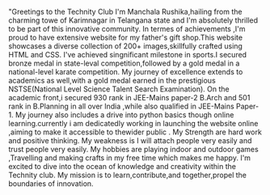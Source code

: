 "Greetings to the Technity Club I'm Manchala Rushika,hailing from the charming towe of Karimnagar in Telangana state and I'm absolutely thrilled to be part of this innovative community.
In termes of achievements ,I'm proud to have extensive website for my father's gift shop.This website showcases a diverse collection of 200+ images,skillfully crafted using HTML and CSS.
I've achieved singnificant milestone in sports.I secured bronze medal in state-leval competition,followed by a gold medal in a national-level karate competition.
My journey of excellence extends to academics as well,with a gold medal earned in the prestigious NSTSE(National Level Science Talent Search Examination).
On the academic front,i secured 930 rank in JEE-Mains paper-2 B.Arch and 501 rank in B.Planning in all over India ,while also qualified in JEE-Mains Paper-1.
My journey also includes a drive into python basics though online learning.currently i am dedicatedly working in launching the website online ,aiming to make it accessible to thewider public .
My Strength are hard work and positive thinking.
My weakness is I will attach people very easily and trust people very easily.
My hobbies are playing indoor and outdoor games ,Travelling and making crafts in my free time which makes me happy.
I'm excited to dive into the ocean of knowledge and creativity within the Technity club.
My mission is to learn,contribute,and together,propel the boundaries of innovation.



